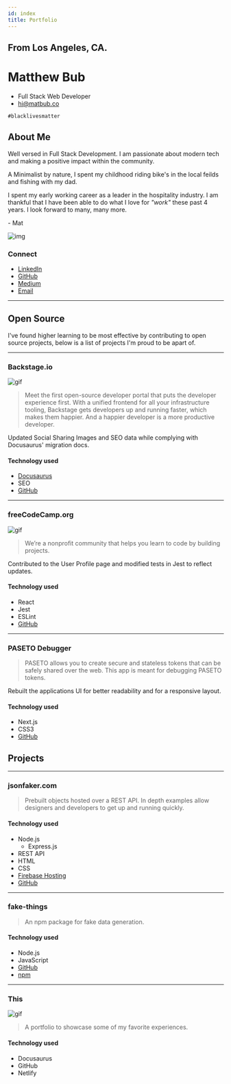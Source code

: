 ```yaml
---
id: index
title: Portfolio
---
```


## From Los Angeles, CA.

# Matthew Bub

- Full Stack Web Developer
- hi@matbub.co

`#blacklivesmatter`

## About Me

Well versed in Full Stack Development. I am passionate about modern tech and making a positive impact within the community.

A Minimalist by nature, I spent my childhood riding bike's in the local feilds and fishing with my dad.

I spent my early working career as a leader in the hospitality industry. I am thankful that I have been able to do what I love for _"work"_ these past 4 years. I look forward to many, many more.

\- Mat

![img](../img/mat.png)

### Connect

- [LinkedIn](https://www.linkedin.com/in/matbub/)
- [GitHub](https://github.com/hi-matbub)
- [Medium](https://medium.com/@6matbub)
- [Email](mailto:hi@matbub.co)

---

## Open Source

I've found higher learning to be most effective by contributing to open source projects, below is a list of projects I'm proud to be apart of.

---

### Backstage.io

![gif](../img/backstage.gif)

> Meet the first open-source developer portal that puts the developer experience first. With a unified frontend for all your infrastructure tooling, Backstage gets developers up and running faster, which makes them happier. And a happier developer is a more productive developer.

Updated Social Sharing Images and SEO data while complying with Docusaurus' migration docs.

#### Technology used

- [Docusaurus](https://v2.docusaurus.io/)
- SEO
- [GitHub](https://github.com/spotify/backstage-microsite)

---

### freeCodeCamp.org

![gif](../img/free-code-camp.gif)

> We’re a nonprofit community that helps you learn to code by building projects.

Contributed to the User Profile page and modified tests in Jest to reflect updates.

#### Technology used

- React
- Jest
- ESLint
- [GitHub](https://github.com/freeCodeCamp/freeCodeCamp)

---

### PASETO Debugger

> PASETO allows you to create secure and stateless tokens that can be safely shared over the web. This app is meant for debugging PASETO tokens.

Rebuilt the applications UI for better readability and for a responsive layout.

#### Technology used

- Next.js
- CSS3
- [GitHub](https://github.com/mehdibo/paseto-debugger)

## Projects

---

### jsonfaker.com

> Prebuilt objects hosted over a REST API. In depth examples allow designers and developers to get up and running quickly.

#### Technology used

- Node.js
  - Express.js
- REST API
- HTML
- CSS
- [Firebase Hosting](https://jsonfaker.com)
- [GitHub](https://github.com/json-faker/jsonfaker)

---

### fake-things

> An npm package for fake data generation.

#### Technology used

- Node.js
- JavaScript
- [GitHub](https://github.com/hi-matbub/fake-things)
- [npm](https://www.npmjs.com/package/fake-things)

---

### This

![gif](../img/port.gif)

> A portfolio to showcase some of my favorite experiences.

#### Technology used

- Docusaurus
- GitHub
- Netlify
